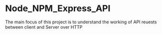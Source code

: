 # Node_NPM_Express_API
The main focus of this project is to understand the working of API reuests between client and Server over HTTP
